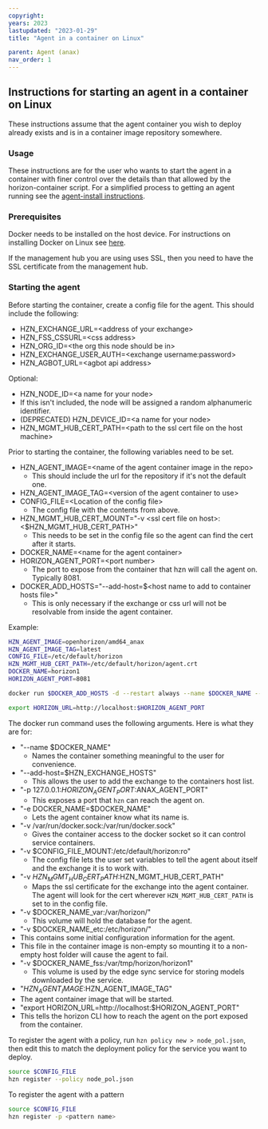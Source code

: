 ```yaml
---
copyright:
years: 2023
lastupdated: "2023-01-29"
title: "Agent in a container on Linux"

parent: Agent (anax)
nav_order: 1
---
```

## Instructions for starting an agent in a container on Linux

These instructions assume that the agent container you wish to deploy already exists and is in a container image repository somewhere.

### Usage

These instructions are for the user who wants to start the agent in a container with finer control over the details than that allowed by the horizon-container script. For a simplified process to getting an agent running see the [agent-install instructions](https://github.com/open-horizon/anax/tree/master/agent-install).

### Prerequisites

Docker needs to be installed on the host device. For instructions on installing Docker on Linux see [here](https://docs.docker.com/engine/install/).

If the management hub you are using uses SSL, then you need to have the SSL certificate from the management hub.

### Starting the agent

Before starting the container, create a config file for the agent. This should include the following:

* HZN_EXCHANGE_URL=\<address of your exchange\>
* HZN_FSS_CSSURL=\<css address\>
* HZN_ORG_ID=\<the org this node should be in\>
* HZN_EXCHANGE_USER_AUTH=\<exchange username:password\>
* HZN_AGBOT_URL=\<agbot api address\>

Optional:

* HZN_NODE_ID=\<a name for your node\>
* If this isn't included, the node will be assigned a random alphanumeric identifier.
* (DEPRECATED) HZN_DEVICE_ID=\<a name for your node\>
* HZN_MGMT_HUB_CERT_PATH=\<path to the ssl cert file on the host machine\>

Prior to starting the container, the following variables need to be set.

* HZN_AGENT_IMAGE=\<name of the agent container image in the repo\>
  * This should include the url for the repository if it's not the default one.
* HZN_AGENT_IMAGE_TAG=\<version of the agent container to use\>
* CONFIG_FILE=\<Location of the config file\>
  * The config file with the contents from above.
* HZN_MGMT_HUB_CERT_MOUNT="-v \<ssl cert file on host\>:\<$HZN_MGMT_HUB_CERT_PATH\>"
  * This needs to be set in the config file so the agent can find the cert after it starts.
* DOCKER_NAME=\<name for the agent container\>
* HORIZON_AGENT_PORT=\<port number\>
  * The port to expose from the container that hzn will call the agent on. Typically 8081.
* DOCKER_ADD_HOSTS="--add-host=$\<host name to add to container hosts file\>"
  * This is only necessary if the exchange or css url will not be resolvable from inside the agent container.

Example:

```bash
HZN_AGENT_IMAGE=openhorizon/amd64_anax
HZN_AGENT_IMAGE_TAG=latest
CONFIG_FILE=/etc/default/horizon
HZN_MGMT_HUB_CERT_PATH=/etc/default/horizon/agent.crt
DOCKER_NAME=horizon1
HORIZON_AGENT_PORT=8081
```

```bash
docker run $DOCKER_ADD_HOSTS -d --restart always --name $DOCKER_NAME --privileged -p 127.0.0.1:$HORIZON_AGENT_PORT:8510 -e DOCKER_NAME=$DOCKER_NAME -v /var/run/docker.sock:/var/run/docker.sock -v $CONFIG_FILE:/etc/default/horizon:ro $HZN_MGMT_HUB_CERT_MOUNT -v $DOCKER_NAME_var:/var/horizon/ -v $DOCKER_NAME_etc:/etc/horizon/ -v $DOCKER_NAME_fss:/var/tmp/horizon/$DOCKER_NAME $HZN_AGENT_IMAGE:$HZN_AGENT_IMAGE_TAG

export HORIZON_URL=http://localhost:$HORIZON_AGENT_PORT
```

The docker run command uses the following arguments. Here is what they are for:

* "--name $DOCKER_NAME"
  * Names the container something meaningful to the user for convenience.
* "--add-host=$HZN_EXCHANGE_HOSTS"
  * This allows the user to add the exchange to the containers host list.
* "-p 127.0.0.1:$HORIZON_AGENT_PORT:$ANAX_AGENT_PORT"
  * This exposes a port that `hzn` can reach the agent on.
* "-e DOCKER_NAME=$DOCKER_NAME"
  * Lets the agent container know what its name is.
* "-v /var/run/docker.sock:/var/run/docker.sock"
  * Gives the container access to the docker socket so it can control service containers.
* "-v $CONFIG_FILE_MOUNT:/etc/default/horizon:ro"
  * The config file lets the user set variables to tell the agent about itself and the exchange it is to work with.
* "-v $HZN_MGMT_HUB_CERT_PATH:$HZN_MGMT_HUB_CERT_PATH"
  * Maps the ssl certificate for the exchange into the agent container. The agent will look for the cert wherever `HZN_MGMT_HUB_CERT_PATH` is set to in the config file.
* "-v $DOCKER_NAME_var:/var/horizon/"
  * This volume will hold the database for the agent.
* "-v $DOCKER_NAME_etc:/etc/horizon/"
* This contains some initial configuration information for the agent.
* This file in the container image is non-empty so mounting it to a non-empty host folder will cause the agent to fail.
* "-v $DOCKER_NAME_fss:/var/tmp/horizon/horizon1"
  * This volume is used by the edge sync service for storing models downloaded by the service.
* "$HZN_AGENT_IMAGE:$HZN_AGENT_IMAGE_TAG"
* The agent container image that will be started.
* "export HORIZON_URL=http://localhost:$HORIZON_AGENT_PORT"
* This tells the horizon CLI how to reach the agent on the port exposed from the container.

To register the agent with a policy, run `hzn policy new > node_pol.json`, then edit this to match the deployment policy for the service you want to deploy.

```bash
source $CONFIG_FILE
hzn register --policy node_pol.json
```

To register the agent with a pattern

```bash
source $CONFIG_FILE
hzn register -p <pattern name>
```
